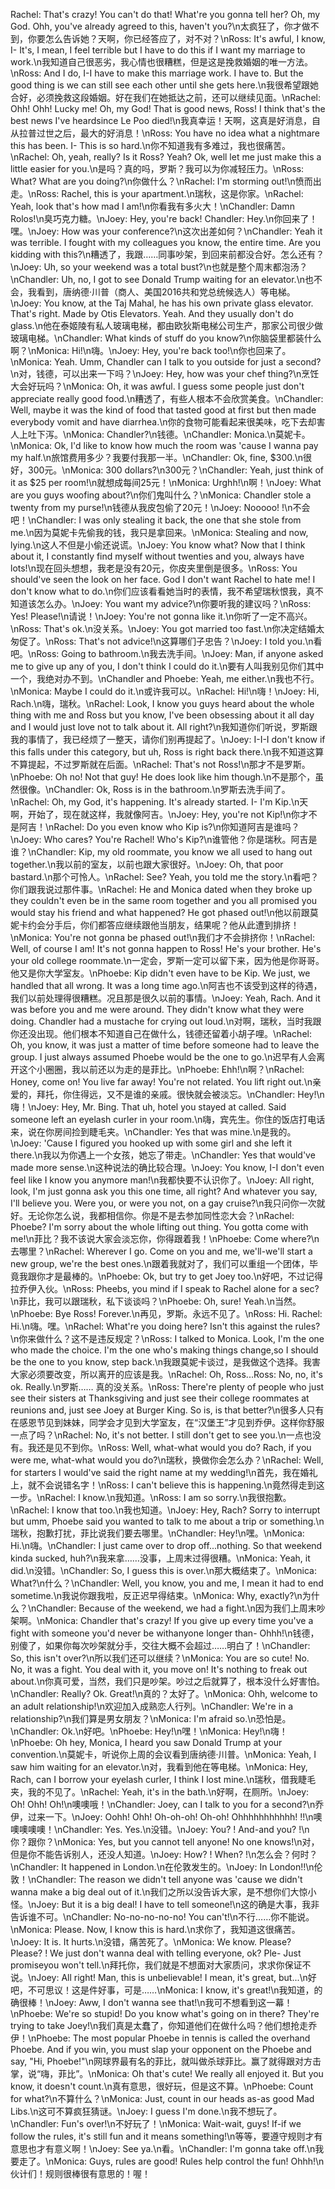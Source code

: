 Rachel: That's crazy! You can't do that! What're you gonna tell her? Oh, my God. Ohh, you've already agreed to this, haven't you?\n太疯狂了，你才做不到，你要怎么告诉她？天啊，你已经答应了，对不对？\nRoss: It's awful, I know, I- It's, I mean, I feel terrible but I have to do this if I want my marriage to work.\n我知道自己很恶劣，我心情也很糟糕，但是这是挽救婚姻的唯一方法。\nRoss: And I do, I-I have to make this marriage work. I have to. But the good thing is we can still see each other until she gets here.\n我很希望跟她合好，必须挽救这段婚姻。好在我们在她抵达之前，还可以继续见面。\nRachel: Ohh! Ohh! Lucky me! Oh, my God! That is good news, Ross! I think that's the best news I've heardsince Le Poo died!\n我真幸运！天啊，这真是好消息，自从拉普过世之后，最大的好消息！\nRoss: You have no idea what a nightmare this has been. I- This is so hard.\n你不知道我有多难过，我也很痛苦。\nRachel: Oh, yeah, really? Is it Ross? Yeah? Ok, well let me just make this a little easier for you.\n是吗？真的吗，罗斯？我可以为你减轻压力。\nRoss: What? What are you doing?\n你做什么？\nRachel: I'm storming out!\n愤而出走。\nRoss: Rachel, this is your apartment.\n瑞秋，这是你家。\nRachel: Yeah, look that's how mad I am!\n你看我有多火大！\nChandler: Damn Rolos!\n臭巧克力糖。\nJoey: Hey, you're back! Chandler: Hey.\n你回来了！嘿。\nJoey: How was your conference?\n这次出差如何？\nChandler: Yeah it was terrible. I fought with my colleagues you know, the entire time. Are you kidding with this?\n糟透了，我跟……同事吵架，到回来前都没合好。怎么还有？\nJoey: Uh, so your weekend was a total bust?\n也就是整个周末都泡汤？\nChandler: Uh, no, I got to see Donald Trump waiting for an elevator.\n也不会，我看到，唐纳德·川普（商人、美国2016共和党总统候选人）等电梯。\nJoey: You know, at the Taj Mahal, he has his own private glass elevator. That's right. Made by Otis Elevators. Yeah. And they usually don't do glass.\n他在泰姬陵有私人玻璃电梯，都由欧狄斯电梯公司生产，那家公司很少做玻璃电梯。\nChandler: What kinds of stuff do you know?\n你脑袋里都装什么啊？\nMonica: Hi!\n嗨。\nJoey: Hey, you're back too!\n你也回来了。\nMonica: Yeah. Umm, Chandler can I talk to you outside for just a second?\n对，钱德，可以出来一下吗？\nJoey: Hey, how was your chef thing?\n烹饪大会好玩吗？\nMonica: Oh, it was awful. I guess some people just don't appreciate really good food.\n糟透了，有些人根本不会欣赏美食。\nChandler: Well, maybe it was the kind of food that tasted good at first but then made everybody vomit and have diarrhea.\n你的食物可能看起来很美味，吃下去却害人上吐下泻。\nMonica: Chandler?\n钱德。\nChandler: Monica.\n莫妮卡。\nMonica: Ok, I'd like to know how much the room was 'cause I wanna pay my half.\n旅馆费用多少？我要付我那一半。\nChandler: Ok, fine, $300.\n很好，300元。\nMonica: 300 dollars?\n300元？\nChandler: Yeah, just think of it as $25 per room!\n就想成每间25元！\nMonica: Urghh!\n啊！\nJoey: What are you guys woofing about?\n你们鬼叫什么？\nMonica: Chandler stole a twenty from my purse!\n钱德从我皮包偷了20元！\nJoey: Nooooo! !\n不会吧！\nChandler: I was only stealing it back, the one that she stole from me.\n因为莫妮卡先偷我的钱，我只是拿回来。\nMonica: Stealing and now, lying.\n这人不但是小偷还说谎。\nJoey: You know what? Now that I think about it, I constantly find myself without twenties and you, always have lots!\n现在回头想想，我老是没有20元，你皮夹里倒是很多。\nRoss: You should've seen the look on her face. God I don't want Rachel to hate me! I don't know what to do.\n你们应该看看她当时的表情，我不希望瑞秋恨我，真不知道该怎么办。\nJoey: You want my advice?\n你要听我的建议吗？\nRoss: Yes! Please!\n请说！\nJoey: You're not gonna like it.\n你听了一定不高兴。\nRoss: That's ok.\n没关系。\nJoey: You got married too fast.\n你决定结婚太匆促了。\nRoss: That's not advice!\n这算哪们子忠告？\nJoey: I told you.\n看吧。\nRoss: Going to bathroom.\n我去洗手间。\nJoey: Man, if anyone asked me to give up any of you, I don't think I could do it.\n要有人叫我别见你们其中一个，我绝对办不到。\nChandler and Phoebe: Yeah, me either.\n我也不行。\nMonica: Maybe I could do it.\n或许我可以。\nRachel: Hi!\n嗨！\nJoey: Hi, Rach.\n嗨，瑞秋。\nRachel: Look, I know you guys heard about the whole thing with me and Ross but you know, I've been obsessing about it all day and I would just love not to talk about it. All right?\n我知道你们听说，罗斯跟我的事情了，我已经烦了一整天，请你们别再提起了。\nJoey: I-I-I don't know if this falls under this category, but uh, Ross is right back there.\n我不知道这算不算提起，不过罗斯就在后面。\nRachel: That's not Ross!\n那才不是罗斯。\nPhoebe: Oh no! Not that guy! He does look like him though.\n不是那个，虽然很像。\nChandler: Ok, Ross is in the bathroom.\n罗斯去洗手间了。\nRachel: Oh, my God, it's happening. It's already started. I- I'm Kip.\n天啊，开始了，现在就这样，我就像阿吉。\nJoey: Hey, you're not Kip!\n你才不是阿吉！\nRachel: Do you even know who Kip is?\n你知道阿吉是谁吗？\nJoey: Who cares? You're Rachel! Who's Kip?\n谁管他？你是瑞秋。阿吉是谁？\nChandler: Kip, my old roommate, you know we all used to hang out together.\n我以前的室友，以前也跟大家很好。\nJoey: Oh, that poor bastard.\n那个可怜人。\nRachel: See? Yeah, you told me the story.\n看吧？你们跟我说过那件事。\nRachel: He and Monica dated when they broke up they couldn't even be in the same room together and you all promised you would stay his friend and what happened? He got phased out!\n他以前跟莫妮卡约会分手后，你们都答应继续跟他当朋友，结果呢？他从此遭到排挤！\nMonica: You're not gonna be phased out!\n我们才不会排挤你！\nRachel: Well, of course I am! It's not gonna happen to Ross! He's your brother. He's your old college roommate.\n一定会，罗斯一定可以留下来，因为他是你哥哥。他又是你大学室友。\nPhoebe: Kip didn't even have to be Kip. We just, we handled that all wrong. It was a long time ago.\n阿吉也不该受到这样的待遇，我们以前处理得很糟糕。况且那是很久以前的事情。\nJoey: Yeah, Rach. And it was before you and me were around. They didn't know what they were doing. Chandler had a mustache for crying out loud.\n对啊，瑞秋，当时我跟你还没出现。他们根本不知道自己在做什么，钱德还留着小胡子哩。\nRachel: Oh, you know, it was just a matter of time before someone had to leave the group. I just always assumed Phoebe would be the one to go.\n迟早有人会离开这个小圈圈，我以前还以为走的是菲比。\nPhoebe: Ehh!\n啊？\nRachel: Honey, come on! You live far away! You're not related. You lift right out.\n亲爱的，拜托，你住得远，又不是谁的亲戚。很快就会被淡忘。\nChandler: Hey!\n嗨！\nJoey: Hey, Mr. Bing. That uh, hotel you stayed at called. Said someone left an eyelash curler in your room.\n嗨，宾先生。你住的饭店打电话来，说在你房间捡到睫毛夹。\nChandler: Yes that was mine.\n是我的。\nJoey: 'Cause I figured you hooked up with some girl and she left it there.\n我以为你遇上一个女孩，她忘了带走。\nChandler: Yes that would've made more sense.\n这种说法的确比较合理。\nJoey: You know, I-I don't even feel like I know you anymore man!\n我都快要不认识你了。\nJoey: All right, look, I'm just gonna ask you this one time, all right? And whatever you say, I'll believe you. Were you, or were you not, on a gay cruise?\n我只问你一次就好。无论你怎么说，我都相信你。你是不是去参加同性恋大会？\nRachel: Phoebe? I'm sorry about the whole lifting out thing. You gotta come with me!\n菲比？我不该说大家会淡忘你，你得跟着我！\nPhoebe: Come where?\n去哪里？\nRachel: Wherever I go. Come on you and me, we'll-we'll start a new group, we're the best ones.\n跟着我就对了，我们可以重组一个团体，毕竟我跟你才是最棒的。\nPhoebe: Ok, but try to get Joey too.\n好吧，不过记得拉乔伊入伙。\nRoss: Pheebs, you mind if I speak to Rachel alone for a sec?\n菲比，我可以跟瑞秋，私下谈谈吗？\nPhoebe: Oh, sure! Yeah.\n当然。\nPhoebe: Bye Ross! Forever.\n再见，罗斯。永远不见了。\nRoss: Hi. Rachel: Hi.\n嗨。嘿。\nRachel: What're you doing here? Isn't this against the rules?\n你来做什么？这不是违反规定？\nRoss: I talked to Monica. Look, I'm the one who made the choice. I'm the one who's making things change,so I should be the one to you know, step back.\n我跟莫妮卡谈过，是我做这个选择。我害大家必须要改变，所以离开的应该是我。\nRachel: Oh, Ross...Ross: No, no, it's ok. Really.\n罗斯…… 真的没关系。\nRoss: There're plenty of people who just see their sisters at Thanksgiving and just see their college roommates at reunions and, just see Joey at Burger King. So is, is that better?\n很多人只有在感恩节见到妹妹，同学会才见到大学室友，在“汉堡王”才见到乔伊。这样你舒服一点了吗？\nRachel: No, it's not better. I still don't get to see you.\n一点也没有。我还是见不到你。\nRoss: Well, what-what would you do? Rach, if you were me, what-what would you do?\n瑞秋，换做你会怎么办？\nRachel: Well, for starters I would've said the right name at my wedding!\n首先，我在婚礼上，就不会说错名字！\nRoss: I can't believe this is happening.\n竟然得走到这一步。\nRachel: I know.\n我知道。\nRoss: I am so sorry.\n我很抱歉。\nRachel: I know that too.\n我也知道。\nJoey: Hey, Rach? Sorry to interrupt but umm, Phoebe said you wanted to talk to me about a trip or something.\n瑞秋，抱歉打扰，菲比说我们要去哪里。\nChandler: Hey!\n嘿。\nMonica: Hi.\n嗨。\nChandler: I just came over to drop off...nothing. So that weekend kinda sucked, huh?\n我来拿……没事，上周末过得很糟。\nMonica: Yeah, it did.\n没错。\nChandler: So, I guess this is over.\n那大概结束了。\nMonica: What?\n什么？\nChandler: Well, you know, you and me, I mean it had to end sometime.\n我说你跟我啦，反正迟早得结束。\nMonica: Why, exactly?\n为什么？\nChandler: Because of the weekend, we had a fight.\n因为我们上周末吵架啊。\nMonica: Chandler that's crazy! If you give up every time you've a fight with someone you'd never be withanyone longer than- Ohhh!\n钱德，别傻了，如果你每次吵架就分手，交往大概不会超过……明白了！\nChandler: So, this isn't over?\n所以我们还可以继续？\nMonica: You are so cute! No. No, it was a fight. You deal with it, you move on! It's nothing to freak out about.\n你真可爱，当然，我们只是吵架。吵过之后就算了，根本没什么好害怕。\nChandler: Really? Ok. Great!\n真的？太好了。\nMonica: Ohh, welcome to an adult relationship!\n欢迎加入成熟恋人行列。\nChandler: We're in a relationship?\n我们算是男女朋友？\nMonica: I'm afraid so.\n恐怕是。\nChandler: Ok.\n好吧。\nPhoebe: Hey!\n嘿！\nMonica: Hey!\n嗨！\nPhoebe: Oh hey, Monica, I heard you saw Donald Trump at your convention.\n莫妮卡，听说你上周的会议看到唐纳德·川普。\nMonica: Yeah, I saw him waiting for an elevator.\n对，我看到他在等电梯。\nMonica: Hey, Rach, can I borrow your eyelash curler, I think I lost mine.\n瑞秋，借我睫毛夹，我的不见了。\nRachel: Yeah, it's in the bath.\n好啊，在厕所。\nJoey: Oh! Ohh! Oh!\n噢噢哦！\nChandler: Joey, can I talk to you for a second?\n乔伊，过来一下。\nJoey: Oohh! Ohh! Oh-oh-oh! Oh-oh! Ohhhhhhhhhhh! !!\n噢噢噢噢噢！\nChandler: Yes. Yes.\n没错。\nJoey: You? ! And-and you? !\n你？跟你？\nMonica: Yes, but you cannot tell anyone! No one knows!\n对，但是你不能告诉别人，还没人知道。\nJoey: How? ! When? !\n怎么会？何时？\nChandler: It happened in London.\n在伦敦发生的。\nJoey: In London!!\n伦敦！\nChandler: The reason we didn't tell anyone was 'cause we didn't wanna make a big deal out of it.\n我们之所以没告诉大家，是不想你们大惊小怪。\nJoey: But it is a big deal! I have to tell someone!\n这的确是大事，我非告诉谁不可。\nChandler: No-no-no-no-no! You can't!\n不行……你不能说。\nMonica: Please. Now, I know this is hard.\n求你了，我知道这很痛苦。\nJoey: It is. It hurts.\n没错，痛苦死了。\nMonica: We know. Please? Please? ! We just don't wanna deal with telling everyone, ok? Ple- Just promiseyou won't tell.\n拜托你，我们就是不想面对大家质问，求求你保证不说。\nJoey: All right! Man, this is unbelievable! I mean, it's great, but...\n好吧，不可思议！这是件好事，可是……\nMonica: I know, it's great!\n我知道，的确很棒！\nJoey: Aww, I don't wanna see that!\n我可不想看到这一幕！\nPhoebe: We're so stupid! Do you know what's going on in there? They're trying to take Joey!\n我们真是太蠢了，你知道他们在做什么吗？他们想抢走乔伊！\nPhoebe: The most popular Phoebe in tennis is called the overhand Phoebe. And if you win, you must slap your opponent on the Phoebe and say, "Hi, Phoebe!"\n网球界最有名的菲比，就叫做杀球菲比。赢了就得跟对方击掌，说“嗨，菲比”。\nMonica: Oh that's cute! We really all enjoyed it. But you know, it doesn't count.\n真有意思，很好玩，但是这不算。\nPhoebe: Count for what?\n不算什么？\nMonica: Just, count in our heads as-as good Mad Libs.\n这可不算疯狂猜谜。\nJoey: I guess I'm done.\n我不想玩了。\nChandler: Fun's over!\n不好玩了！\nMonica: Wait-wait, guys! If-if we follow the rules, it's still fun and it means something!\n等等，要遵守规则才有意思也才有意义啊！\nJoey: See ya.\n看。\nChandler: I'm gonna take off.\n我要走了。\nMonica: Guys, rules are good! Rules help control the fun! Ohhh!\n伙计们！规则很棒很有意思的！喔！
        